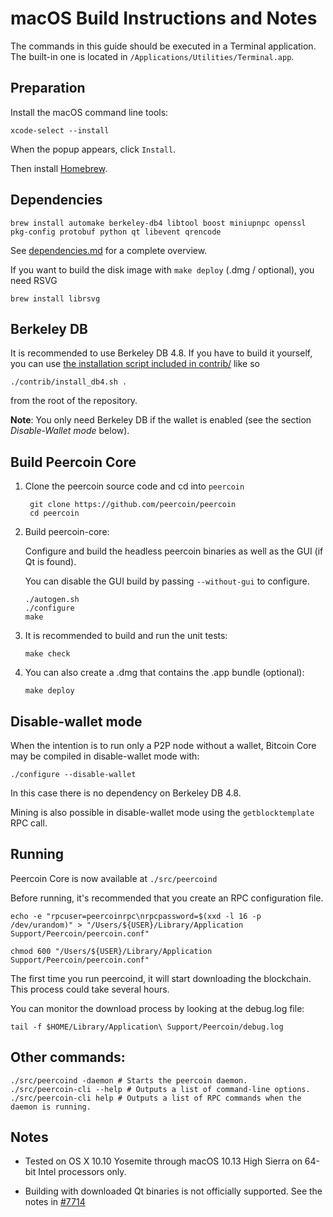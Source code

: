 macOS Build Instructions and Notes
====================================
The commands in this guide should be executed in a Terminal application.
The built-in one is located in `/Applications/Utilities/Terminal.app`.

Preparation
-----------
Install the macOS command line tools:

`xcode-select --install`

When the popup appears, click `Install`.

Then install [Homebrew](https://brew.sh).

Dependencies
----------------------

    brew install automake berkeley-db4 libtool boost miniupnpc openssl pkg-config protobuf python qt libevent qrencode

See [dependencies.md](dependencies.md) for a complete overview.

If you want to build the disk image with `make deploy` (.dmg / optional), you need RSVG

    brew install librsvg

Berkeley DB
-----------
It is recommended to use Berkeley DB 4.8. If you have to build it yourself,
you can use [the installation script included in contrib/](/contrib/install_db4.sh)
like so

```shell
./contrib/install_db4.sh .
```

from the root of the repository.

**Note**: You only need Berkeley DB if the wallet is enabled (see the section *Disable-Wallet mode* below).

Build Peercoin Core
------------------------

1. Clone the peercoin source code and cd into `peercoin`

        git clone https://github.com/peercoin/peercoin
        cd peercoin

2.  Build peercoin-core:

    Configure and build the headless peercoin binaries as well as the GUI (if Qt is found).

    You can disable the GUI build by passing `--without-gui` to configure.

        ./autogen.sh
        ./configure
        make

3.  It is recommended to build and run the unit tests:

        make check

4.  You can also create a .dmg that contains the .app bundle (optional):

        make deploy

Disable-wallet mode
--------------------
When the intention is to run only a P2P node without a wallet, Bitcoin Core may be compiled in
disable-wallet mode with:

    ./configure --disable-wallet

In this case there is no dependency on Berkeley DB 4.8.

Mining is also possible in disable-wallet mode using the `getblocktemplate` RPC call.

Running
-------

Peercoin Core is now available at `./src/peercoind`

Before running, it's recommended that you create an RPC configuration file.

    echo -e "rpcuser=peercoinrpc\nrpcpassword=$(xxd -l 16 -p /dev/urandom)" > "/Users/${USER}/Library/Application Support/Peercoin/peercoin.conf"

    chmod 600 "/Users/${USER}/Library/Application Support/Peercoin/peercoin.conf"

The first time you run peercoind, it will start downloading the blockchain. This process could take several hours.

You can monitor the download process by looking at the debug.log file:

    tail -f $HOME/Library/Application\ Support/Peercoin/debug.log

Other commands:
-------

    ./src/peercoind -daemon # Starts the peercoin daemon.
    ./src/peercoin-cli --help # Outputs a list of command-line options.
    ./src/peercoin-cli help # Outputs a list of RPC commands when the daemon is running.

Notes
-----

* Tested on OS X 10.10 Yosemite through macOS 10.13 High Sierra on 64-bit Intel processors only.

* Building with downloaded Qt binaries is not officially supported. See the notes in [#7714](https://github.com/bitcoin/bitcoin/issues/7714)
